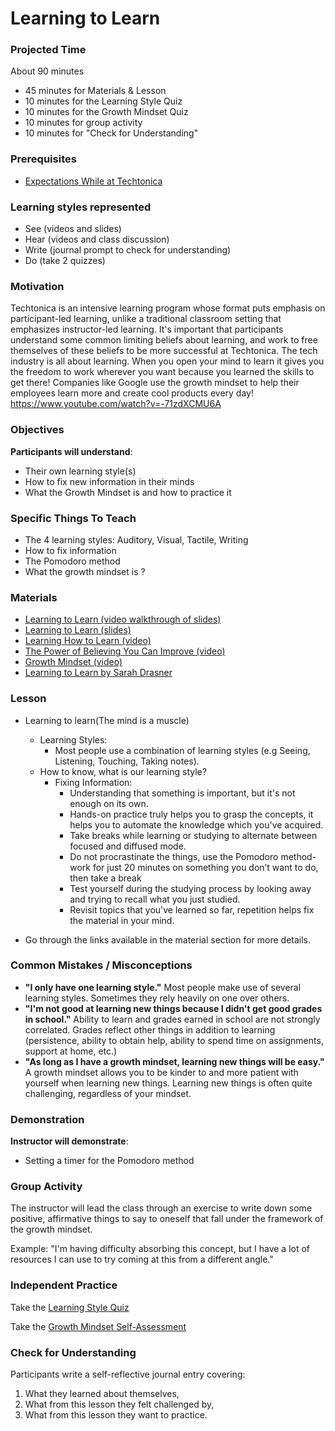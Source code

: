 # Learning to Learn

### Projected Time
About 90 minutes
- 45 minutes for Materials & Lesson
- 10 minutes for the Learning Style Quiz
- 10 minutes for the Growth Mindset Quiz
- 10 minutes for group activity
- 10 minutes for "Check for Understanding"

### Prerequisites
- [Expectations While at Techtonica](https://docs.google.com/document/d/1IWny-IXB-XDWW21l3JODwPuh1QOVBFQbii_DjvF0g00/edit?usp=sharing)

### Learning styles represented

- See (videos and slides)
- Hear (videos and class discussion)
- Write (journal prompt to check for understanding)
- Do (take 2 quizzes)

### Motivation
Techtonica is an intensive learning program whose format puts emphasis on participant-led learning, unlike a traditional classroom setting that emphasizes instructor-led learning. It's important that participants understand some common limiting beliefs about learning, and work to free themselves of these beliefs to be more successful at Techtonica.
The tech industry is all about learning. When you open your mind to learn it gives you the freedom to work wherever you want because you learned the skills to get there! Companies like Google use the growth mindset to help their employees learn more and create cool products every day! 
https://www.youtube.com/watch?v=-71zdXCMU6A


### Objectives
**Participants will understand**:
- Their own learning style(s)
- How to fix new information in their minds
- What the Growth Mindset is and how to practice it

### Specific Things To Teach
- The 4 learning styles: Auditory, Visual, Tactile, Writing
- How to fix information
- The Pomodoro method
- What the growth mindset is ?

### Materials

- [Learning to Learn (video walkthrough of slides)](https://drive.google.com/open?id=1R7cp0huJu5kiIIfDsraFbtmGbINHb2Xe)
- [Learning to Learn (slides)](https://docs.google.com/presentation/d/1pMkBP32lra-O_BS6kOqj81IzLspN1UtKT64jqOXS9Kc/edit?usp=sharing)
- [Learning How to Learn (video)](https://www.youtube.com/watch?v=O96fE1E-rf8)
- [The Power of Believing You Can Improve (video)](https://www.youtube.com/watch?v=_X0mgOOSpLU)
- [Growth Mindset (video)](https://www.youtube.com/watch?v=EyIF5VUOJc0)
- [Learning to Learn by Sarah Drasner](https://css-tricks.com/learning-to-learn/)

### Lesson

- Learning to learn(The mind is a muscle)
    - Learning Styles:
      - Most people use a combination of learning styles (e.g Seeing, Listening, Touching, Taking notes).
    - How to know, what is our learning style?
      - Fixing Information:
         - Understanding that something is important, but it's not enough on its own.
         - Hands-on practice truly helps you to grasp the concepts, it helps you to automate the knowledge which you've acquired.
         - Take breaks while learning or studying to alternate between focused and diffused mode.
         - Do not procrastinate the things, use the Pomodoro method- work for just 20 minutes on something you don’t want to do, then take a break
         - Test yourself during the studying process by looking away and trying to recall what you just studied.
         - Revisit topics that you've learned so far, repetition helps fix the material in your mind.

- Go through the links available in the material section for more details.

### Common Mistakes / Misconceptions

- **"I only have one learning style."** Most people make use of several learning styles. Sometimes they rely heavily on one over others.
- **"I'm not good at learning new things because I didn't get good grades in school."** Ability to learn and grades earned in school are not strongly correlated. Grades reflect other things in addition to learning (persistence, ability to obtain help, ability to spend time on assignments, support at home, etc.)
- **"As long as I have a growth mindset, learning new things will be easy."** A growth mindset allows you to be kinder to and more patient with yourself when learning new things. Learning new things is often quite challenging, regardless of your mindset.

### Demonstration
**Instructor will demonstrate**:
- Setting a timer for the Pomodoro method

### Group Activity

The instructor will lead the class through an exercise to write down some positive, affirmative things to say to oneself that fall under the framework of the growth mindset. 

Example: "I'm having difficulty absorbing this concept, but I have a lot of resources I can use to try coming at this from a different angle."


### Independent Practice

Take the [Learning Style Quiz](http://www.educationplanner.org/students/self-assessments/learning-styles-quiz.shtml)

Take the [Growth Mindset Self-Assessment](http://mindsetonline.com/testyourmindset/step1.php)


### Check for Understanding

Participants write a self-reflective journal entry covering: 
1) What they learned about themselves, 
2) What from this lesson they felt challenged by,
3) What from this lesson they want to practice.
